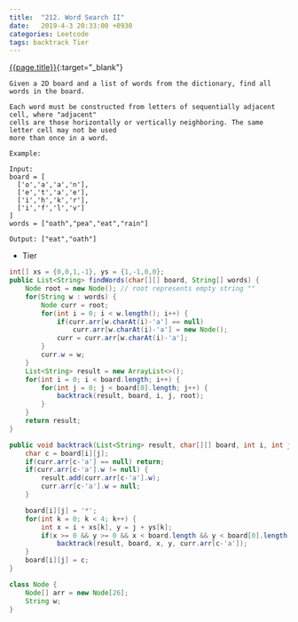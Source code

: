```yaml
---
title:  "212. Word Search II"
date:   2019-4-3 20:33:00 +0930
categories: Leetcode
tags: backtrack Tier
---
```


[{{page.title}}](https://leetcode.com/problems/word-search-ii/){:target="_blank"}



    Given a 2D board and a list of words from the dictionary, find all words in the board.

    Each word must be constructed from letters of sequentially adjacent cell, where "adjacent"
    cells are those horizontally or vertically neighboring. The same letter cell may not be used
    more than once in a word.

    Example:

    Input:
    board = [
      ['o','a','a','n'],
      ['e','t','a','e'],
      ['i','h','k','r'],
      ['i','f','l','v']
    ]
    words = ["oath","pea","eat","rain"]

    Output: ["eat","oath"]


* Tier

```java
int[] xs = {0,0,1,-1}, ys = {1,-1,0,0};
public List<String> findWords(char[][] board, String[] words) {
    Node root = new Node(); // root represents empty string ""
    for(String w : words) {
        Node curr = root;
        for(int i = 0; i < w.length(); i++) {
            if(curr.arr[w.charAt(i)-'a'] == null)
                curr.arr[w.charAt(i)-'a'] = new Node();
            curr = curr.arr[w.charAt(i)-'a'];
        }
        curr.w = w;
    }
    List<String> result = new ArrayList<>();
    for(int i = 0; i < board.length; i++) {
        for(int j = 0; j < board[0].length; j++) {
            backtrack(result, board, i, j, root);
        }
    }
    return result;
}

public void backtrack(List<String> result, char[][] board, int i, int j, Node curr) {
    char c = board[i][j];
    if(curr.arr[c-'a'] == null) return;
    if(curr.arr[c-'a'].w != null) {
        result.add(curr.arr[c-'a'].w);
        curr.arr[c-'a'].w = null;
    }

    board[i][j] = '*';
    for(int k = 0; k < 4; k++) {
        int x = i + xs[k], y = j + ys[k];
        if(x >= 0 && y >= 0 && x < board.length && y < board[0].length && board[x][y] != '*')
            backtrack(result, board, x, y, curr.arr[c-'a']);
    }
    board[i][j] = c;
}

class Node {
    Node[] arr = new Node[26];
    String w;
}
```
